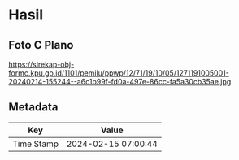 # Hasil

## Foto C Plano

https://sirekap-obj-formc.kpu.go.id/1101/pemilu/ppwp/12/71/19/10/05/1271191005001-20240214-155244--a6c1b99f-fd0a-497e-86cc-fa5a30cb35ae.jpg


## Metadata

| Key        | Value               |
| ---------- | ------------------- |
| Time Stamp | 2024-02-15 07:00:44 |



